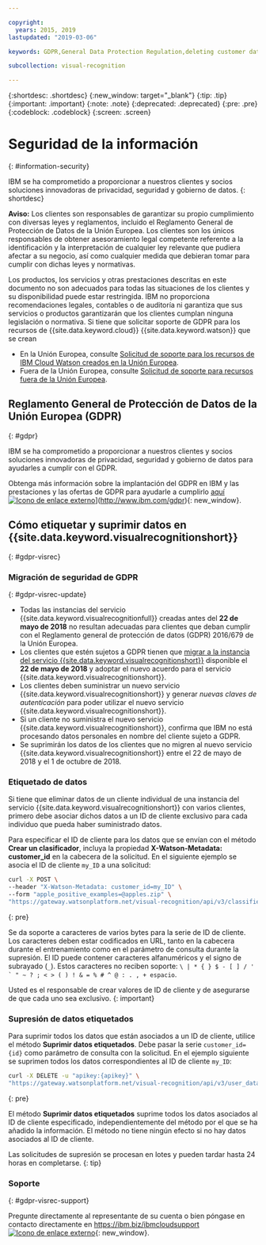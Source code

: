 ```yaml
---

copyright:
  years: 2015, 2019
lastupdated: "2019-03-06"

keywords: GDPR,General Data Protection Regulation,deleting customer data,privacy

subcollection: visual-recognition

---
```


{:shortdesc: .shortdesc}
{:new_window: target="_blank"}
{:tip: .tip}
{:important: .important}
{:note: .note}
{:deprecated: .deprecated}
{:pre: .pre}
{:codeblock: .codeblock}
{:screen: .screen}

# Seguridad de la información
{: #information-security}

IBM se ha comprometido a proporcionar a nuestros clientes y socios soluciones innovadoras de privacidad, seguridad y gobierno de datos.
{: shortdesc}

**Aviso:**
Los clientes son responsables de garantizar su propio cumplimiento con diversas leyes y reglamentos, incluido el Reglamento General de Protección de Datos de la Unión Europea. Los clientes son los únicos responsables de obtener asesoramiento legal competente referente a la identificación y la interpretación de cualquier ley relevante que pudiera afectar a su negocio, así como cualquier medida que debieran tomar para cumplir con dichas leyes y normativas.

Los productos, los servicios y otras prestaciones descritas en este documento no son adecuados para todas las situaciones de los clientes y su disponibilidad puede estar restringida. IBM no proporciona recomendaciones legales, contables o de auditoría ni garantiza que sus servicios o productos garantizarán que los clientes cumplan ninguna legislación o normativa.
Si tiene que solicitar soporte de GDPR para los recursos de {{site.data.keyword.cloud}} {{site.data.keyword.watson}} que se crean

- En la Unión Europea, consulte [Solicitud de soporte para los recursos de IBM Cloud Watson creados en la Unión Europea](/docs/services/watson?topic=watson-gdpr-sar#request-EU).
- Fuera de la Unión Europea, consulte [Solicitud de soporte para recursos fuera de la Unión Europea](/docs/services/watson?topic=watson-gdpr-sar#request-non-EU).

## Reglamento General de Protección de Datos de la Unión Europea (GDPR)
{: #gdpr}

IBM se ha comprometido a proporcionar a nuestros clientes y socios soluciones innovadoras de privacidad, seguridad y gobierno de datos para ayudarles a cumplir con el GDPR.

Obtenga más información sobre la implantación del GDPR en IBM y las prestaciones y las ofertas de GDPR para ayudarle a cumplirlo [aquí ![Icono de enlace externo](../../icons/launch-glyph.svg "Icono de enlace externo")](../../icons/launch-glyph.svg "Icono de enlace externo")](http://www.ibm.com/gdpr){: new_window}.

## Cómo etiquetar y suprimir datos en {{site.data.keyword.visualrecognitionshort}}
{: #gdpr-visrec}

### Migración de seguridad de GDPR
{: #gdpr-visrec-update}

- Todas las instancias del servicio {{site.data.keyword.visualrecognitionfull}} creadas antes del **22 de mayo de 2018** no resultan adecuadas para clientes que deban cumplir con el Reglamento general de protección de datos (GDPR) 2016/679 de la Unión Europea.
- Los clientes que estén sujetos a GDPR tienen que [migrar a la instancia del servicio {{site.data.keyword.visualrecognitionshort}}](/docs/services/visual-recognition?topic=visual-recognition-migrating#migrating) disponible el **22 de mayo de 2018** y adoptar el nuevo acuerdo para el servicio {{site.data.keyword.visualrecognitionshort}}.
- Los clientes deben suministrar un nuevo servicio {{site.data.keyword.visualrecognitionshort}} y generar *nuevas claves de autenticación* para poder utilizar el nuevo servicio {{site.data.keyword.visualrecognitionshort}}.
- Si un cliente no suministra el nuevo servicio {{site.data.keyword.visualrecognitionshort}}, confirma que IBM no está procesando datos personales en nombre del cliente sujeto a GDPR.
- Se suprimirán los datos de los clientes que no migren al nuevo servicio {{site.data.keyword.visualrecognitionshort}} entre el 22 de mayo de 2018 y el 1 de octubre de 2018.

### Etiquetado de datos

Si tiene que eliminar datos de un cliente individual de una instancia del servicio {{site.data.keyword.visualrecognitionshort}} con varios clientes, primero debe asociar dichos datos a un ID de cliente exclusivo para cada individuo que pueda haber suministrado datos.

Para especificar el ID de cliente para los datos que se envían con el método **Crear un clasificador**, incluya la propiedad **X-Watson-Metadata: customer_id** en la cabecera de la solicitud. En el siguiente ejemplo se asocia el ID de cliente `my_ID` a una solicitud:

```bash
curl -X POST \
--header "X-Watson-Metadata: customer_id=my_ID" \
--form "apple_positive_examples=@apples.zip" \
"https://gateway.watsonplatform.net/visual-recognition/api/v3/classifiers?version=2018-03-19"
```
{: pre}

Se da soporte a caracteres de varios bytes para la serie de ID de cliente. Los caracteres deben estar codificados en URL, tanto en la cabecera durante el entrenamiento como en el parámetro de consulta durante la supresión. El ID puede contener caracteres alfanuméricos y el signo de subrayado (``_``). Estos caracteres no reciben soporte: ``\ | * { } $ - [ ] / ' ` " ~ ? ; < > ( ) ! & = % # ^ @ : . , + espacio``.

Usted es el responsable de crear valores de ID de cliente y de asegurarse de que cada uno sea exclusivo.
{: important}

### Supresión de datos etiquetados

Para suprimir todos los datos que están asociados a un ID de cliente, utilice el método **Suprimir datos etiquetados**. Debe pasar la serie `customer_id={id}` como parámetro de consulta con la solicitud. En el ejemplo siguiente se suprimen todos los datos correspondientes al ID de cliente `my_ID`:

```bash
curl -X DELETE -u "apikey:{apikey}" \
"https://gateway.watsonplatform.net/visual-recognition/api/v3/user_data?customer_id=my_ID&version=2018-03-19"
```
{: pre}

El método **Suprimir datos etiquetados** suprime todos los datos asociados al ID de cliente especificado, independientemente del método por el que se ha añadido la información. El método no tiene ningún efecto si no hay datos asociados al ID de cliente.

Las solicitudes de supresión se procesan en lotes y pueden tardar hasta 24 horas en completarse.
{: tip}

### Soporte
{: #gdpr-visrec-support}

Pregunte directamente al representante de su cuenta o bien póngase en contacto directamente en [https://ibm.biz/ibmcloudsupport ![Icono de enlace externo](../../icons/launch-glyph.svg "Icono de enlace externo")](https://ibm.biz/ibmcloudsupport){: new_window}.
